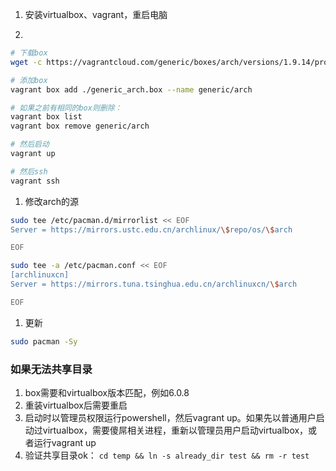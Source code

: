 1. 安装virtualbox、vagrant，重启电脑

1. 
```sh
# 下载box
wget -c https://vagrantcloud.com/generic/boxes/arch/versions/1.9.14/providers/virtualbox.box -O generic_arch.box

# 添加box
vagrant box add ./generic_arch.box --name generic/arch

# 如果之前有相同的box则删除：
vagrant box list
vagrant box remove generic/arch

# 然后启动
vagrant up

# 然后ssh
vagrant ssh
```

1. 修改arch的源

```sh
sudo tee /etc/pacman.d/mirrorlist << EOF
Server = https://mirrors.ustc.edu.cn/archlinux/\$repo/os/\$arch

EOF

sudo tee -a /etc/pacman.conf << EOF
[archlinuxcn]
Server = https://mirrors.tuna.tsinghua.edu.cn/archlinuxcn/\$arch

EOF
```

1. 更新
```sh
sudo pacman -Sy
```

### 如果无法共享目录

1. box需要和virtualbox版本匹配，例如6.0.8
1. 重装virtualbox后需要重启
1. 启动时以管理员权限运行powershell，然后vagrant up。如果先以普通用户启动过virtualbox，需要傻屌相关进程，重新以管理员用户启动virtualbox，或者运行vagrant up
1. 验证共享目录ok： `cd temp && ln -s already_dir test && rm -r test`
